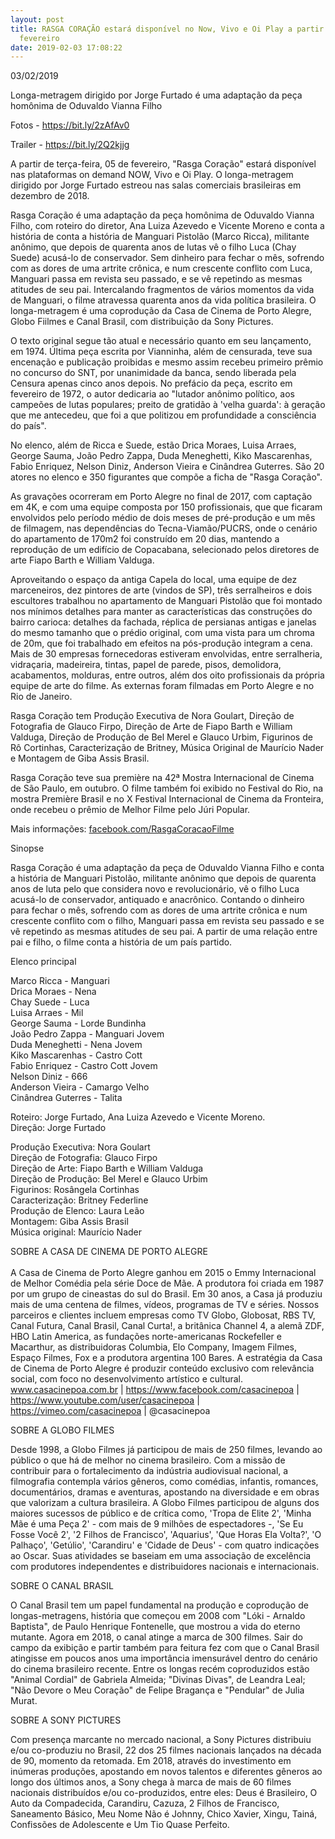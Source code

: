 ```yaml
---
layout: post
title: RASGA CORAÇÃO estará disponível no Now, Vivo e Oi Play a partir de 05 de
  fevereiro
date: 2019-02-03 17:08:22
---
```

03/02/2019

Longa-metragem dirigido por Jorge Furtado é uma adaptação da peça homônima de Oduvaldo Vianna Filho

Fotos - <https://bit.ly/2zAfAv0>

Trailer - <https://bit.ly/2Q2kjjg>

A partir de terça-feira, 05 de fevereiro, "Rasga Coração" estará disponível nas plataformas on demand NOW, Vivo e Oi Play. O longa-metragem dirigido por Jorge Furtado estreou nas salas comerciais brasileiras em dezembro de 2018.

Rasga Coração é uma adaptação da peça homônima de Oduvaldo Vianna Filho, com roteiro do diretor, Ana Luiza Azevedo e Vicente Moreno e conta a história de conta a história de Manguari Pistolão (Marco Ricca), militante anônimo, que depois de quarenta anos de lutas vê o filho Luca (Chay Suede) acusá-lo de conservador. Sem dinheiro para fechar o mês, sofrendo com as dores de uma artrite crônica, e num crescente conflito com Luca, Manguari passa em revista seu passado, e se vê repetindo as mesmas atitudes de seu pai. Intercalando fragmentos de vários momentos da vida de Manguari, o filme atravessa quarenta anos da vida política brasileira. O longa-metragem é uma coprodução da Casa de Cinema de Porto Alegre, Globo Fiilmes e Canal Brasil, com distribuição da Sony Pictures.

O texto original segue tão atual e necessário quanto em seu lançamento, em 1974. Última peça escrita por Vianninha, além de censurada, teve sua encenação e publicação proibidas e mesmo assim recebeu primeiro prêmio no concurso do SNT, por unanimidade da banca, sendo liberada pela Censura apenas cinco anos depois. No prefácio da peça, escrito em fevereiro de 1972, o autor dedicaria ao "lutador anônimo político, aos campeões de lutas populares; preito de gratidão à 'velha guarda': à geração que me antecedeu, que foi a que politizou em profundidade a consciência do país".

No elenco, além de Ricca e Suede, estão Drica Moraes, Luisa Arraes, George Sauma, João Pedro Zappa, Duda Meneghetti, Kiko Mascarenhas, Fabio Enriquez, Nelson Diniz, Anderson Vieira e Cinândrea Guterres. São 20 atores no elenco e 350 figurantes que compõe a ficha de "Rasga Coração".

As gravações ocorreram em Porto Alegre no final de 2017, com captação em 4K, e com uma equipe composta por 150 profissionais, que que ficaram envolvidos pelo período médio de dois meses de pré-produção e um mês de filmagem, nas dependências do Tecna-Viamão/PUCRS, onde o cenário do apartamento de 170m2 foi construído em 20 dias, mantendo a reprodução de um edifício de Copacabana, selecionado pelos diretores de arte Fiapo Barth e William Valduga.

Aproveitando o espaço da antiga Capela do local, uma equipe de dez marceneiros, dez pintores de arte (vindos de SP), três serralheiros e dois escultores trabalhou no apartamento de Manguari Pistolão que foi montado nos mínimos detalhes para manter as características das construções do bairro carioca: detalhes da fachada, réplica de persianas antigas e janelas do mesmo tamanho que o prédio original, com uma vista para um chroma de 20m, que foi trabalhado em efeitos na pós-produção integram a cena. Mais de 30 empresas fornecedoras estiveram envolvidas, entre serralheria, vidraçaria, madeireira, tintas, papel de parede, pisos, demolidora, acabamentos, molduras, entre outros, além dos oito profissionais da própria equipe de arte do filme. As externas foram filmadas em Porto Alegre e no Rio de Janeiro.

Rasga Coração tem Produção Executiva de Nora Goulart, Direção de Fotografia de Glauco Firpo, Direção de Arte de Fiapo Barth e William Valduga, Direção de Produção de Bel Merel e Glauco Urbim, Figurinos de Rô Cortinhas, Caracterização de Britney, Música Original de Maurício Nader e Montagem de Giba Assis Brasil.

Rasga Coração teve sua première na 42ª Mostra Internacional de Cinema de São Paulo, em outubro. O filme também foi exibido no Festival do Rio, na mostra Première Brasil e no X Festival Internacional de Cinema da Fronteira, onde recebeu o prêmio de Melhor Filme pelo Júri Popular.

Mais informações: [facebook.com/RasgaCoracaoFilme](facebook.com/RasgaCoracaoFilme)

Sinopse

Rasga Coração é uma adaptação da peça de Oduvaldo Vianna Filho e conta a história de Manguari Pistolão, militante anônimo que depois de quarenta anos de luta pelo que considera novo e revolucionário, vê o filho Luca acusá-lo de conservador, antiquado e anacrônico. Contando o dinheiro para fechar o mês, sofrendo com as dores de uma artrite crônica e num crescente conflito com o filho, Manguari passa em revista seu passado e se vê repetindo as mesmas atitudes de seu pai. A partir de uma relação entre pai e filho, o filme conta a história de um país partido.

Elenco principal

Marco Ricca - Manguari\
Drica Moraes - Nena\
Chay Suede - Luca\
Luisa Arraes - Mil\
George Sauma - Lorde Bundinha\
João Pedro Zappa - Manguari Jovem\
Duda Meneghetti - Nena Jovem\
Kiko Mascarenhas - Castro Cott\
Fabio Enriquez - Castro Cott Jovem\
Nelson Diniz - 666\
Anderson Vieira - Camargo Velho\
Cinândrea Guterres - Talita

Roteiro: Jorge Furtado, Ana Luiza Azevedo e Vicente Moreno.\
Direção: Jorge Furtado

Produção Executiva: Nora Goulart\
Direção de Fotografia: Glauco Firpo\
Direção de Arte: Fiapo Barth e William Valduga\
Direção de Produção: Bel Merel e Glauco Urbim\
Figurinos: Rosângela Cortinhas\
Caracterização: Britney Federline\
Produção de Elenco: Laura Leão\
Montagem: Giba Assis Brasil\
Música original: Maurício Nader

SOBRE A CASA DE CINEMA DE PORTO ALEGRE\
\
A Casa de Cinema de Porto Alegre ganhou em 2015 o Emmy Internacional de Melhor Comédia pela série Doce de Mãe. A produtora foi criada em 1987 por um grupo de cineastas do sul do Brasil. Em 30 anos, a Casa já produziu mais de uma centena de filmes, vídeos, programas de TV e séries. Nossos parceiros e clientes incluem empresas como TV Globo, Globosat, RBS TV, Canal Futura, Canal Brasil, Canal Curta!, a britânica Channel 4, a alemã ZDF, HBO Latin America, as fundações norte-americanas Rockefeller e Macarthur, as distribuidoras Columbia, Elo Company, Imagem Filmes, Espaço Filmes, Fox e a produtora argentina 100 Bares. A estratégia da Casa de Cinema de Porto Alegre é produzir conteúdo exclusivo com relevância social, com foco no desenvolvimento artístico e cultural. www.casacinepoa.com.br | https://www.facebook.com/casacinepoa | https://www.youtube.com/user/casacinepoa | https://vimeo.com/casacinepoa | @casacinepoa

SOBRE A GLOBO FILMES

Desde 1998, a Globo Filmes já participou de mais de 250 filmes, levando ao público o que há de melhor no cinema brasileiro. Com a missão de contribuir para o fortalecimento da indústria audiovisual nacional, a filmografia contempla vários gêneros, como comédias, infantis, romances, documentários, dramas e aventuras, apostando na diversidade e em obras que valorizam a cultura brasileira. A Globo Filmes participou de alguns dos maiores sucessos de público e de crítica como, 'Tropa de Elite 2', 'Minha Mãe é uma Peça 2' - com mais de 9 milhões de espectadores -, 'Se Eu Fosse Você 2', '2 Filhos de Francisco', 'Aquarius', 'Que Horas Ela Volta?', 'O Palhaço', 'Getúlio', 'Carandiru' e 'Cidade de Deus' - com quatro indicações ao Oscar. Suas atividades se baseiam em uma associação de excelência com produtores independentes e distribuidores nacionais e internacionais.

SOBRE O CANAL BRASIL

O Canal Brasil tem um papel fundamental na produção e coprodução de longas-metragens, história que começou em 2008 com "Lóki - Arnaldo Baptista", de Paulo Henrique Fontenelle, que mostrou a vida do eterno mutante. Agora em 2018, o canal atinge a marca de 300 filmes. Sair do campo da exibição e partir também para feitura fez com que o Canal Brasil atingisse em poucos anos uma importância imensurável dentro do cenário do cinema brasileiro recente. Entre os longas recém coproduzidos estão "Animal Cordial" de Gabriela Almeida; "Divinas Divas", de Leandra Leal; "Não Devore o Meu Coração" de Felipe Bragança e "Pendular" de Julia Murat.

SOBRE A SONY PICTURES

Com presença marcante no mercado nacional, a Sony Pictures distribuiu e/ou co-produziu no Brasil, 22 dos 25 filmes nacionais lançados na década de 90, momento da retomada. Em 2018, através do investimento em inúmeras produções, apostando em novos talentos e diferentes gêneros ao longo dos últimos anos, a Sony chega à marca de mais de 60 filmes nacionais distribuídos e/ou co-produzidos, entre eles: Deus é Brasileiro, O Auto da Compadecida, Carandiru, Cazuza, 2 Filhos de Francisco, Saneamento Básico, Meu Nome Não é Johnny, Chico Xavier, Xingu, Tainá, Confissões de Adolescente e Um Tio Quase Perfeito.